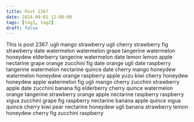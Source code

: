 ```yaml
---
title: Post 2367
date: 2024-09-01 12:00:00
tags: [tag1, tag2]
draft: false
---
```

This is post 2367.
ugli
mango
strawberry
ugli
cherry
strawberry
fig
strawberry
date
watermelon
watermelon
grape
tangerine
watermelon
honeydew
elderberry
tangerine
watermelon
date
lemon
lemon
apple
nectarine
grape
orange
zucchini
fig
date
orange
ugli
date
raspberry
tangerine
watermelon
nectarine
quince
date
cherry
mango
honeydew
watermelon
honeydew
orange
raspberry
apple
yuzu
kiwi
cherry
honeydew
honeydew
apple
watermelon
fig
ugli
mango
cherry
zucchini
strawberry
apple
date
zucchini
banana
fig
elderberry
cherry
quince
watermelon
orange
tangerine
strawberry
orange
apple
nectarine
raspberry
raspberry
xigua
zucchini
grape
fig
raspberry
nectarine
banana
apple
quince
xigua
quince
cherry
kiwi
pear
nectarine
honeydew
ugli
banana
strawberry
lemon
honeydew
cherry
fig
zucchini
raspberry
